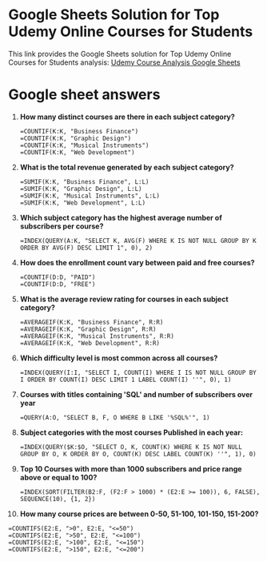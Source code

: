 # Google Sheets Solution for Top Udemy Online Courses for Students
This link provides the Google Sheets solution for Top Udemy Online Courses for Students analysis: [Udemy Course Analysis Google Sheets](https://docs.google.com/spreadsheets/d/1M8XVIKoJLKmjeyRXvrzDGpIkP7cbB5N8NViIZI5MM3I/edit#gid=2112506825)

# Google sheet answers

1. **How many distinct courses are there in each subject category?**
   ```excel
   =COUNTIF(K:K, "Business Finance")
   =COUNTIF(K:K, "Graphic Design")
   =COUNTIF(K:K, "Musical Instruments")
   =COUNTIF(K:K, "Web Development")

2. **What is the total revenue generated by each subject category?**
   ```excel
   =SUMIF(K:K, "Business Finance", L:L)
   =SUMIF(K:K, "Graphic Design", L:L)
   =SUMIF(K:K, "Musical Instruments", L:L)
   =SUMIF(K:K, "Web Development", L:L)

3. **Which subject category has the highest average number of subscribers per course?**
   ```excel
   =INDEX(QUERY(A:K, "SELECT K, AVG(F) WHERE K IS NOT NULL GROUP BY K ORDER BY AVG(F) DESC LIMIT 1", 0), 2)

4. **How does the enrollment count vary between paid and free courses?**
   ```excel
   =COUNTIF(D:D, "PAID")
   =COUNTIF(D:D, "FREE")

5. **What is the average review rating for courses in each subject category?**
   ```excel
   =AVERAGEIF(K:K, "Business Finance", R:R)
   =AVERAGEIF(K:K, "Graphic Design", R:R)
   =AVERAGEIF(K:K, "Musical Instruments", R:R)
   =AVERAGEIF(K:K, "Web Development", R:R)

6. **Which difficulty level is most common across all courses?**
   ```excel
   =INDEX(QUERY(I:I, "SELECT I, COUNT(I) WHERE I IS NOT NULL GROUP BY I ORDER BY COUNT(I) DESC LIMIT 1 LABEL COUNT(I) ''", 0), 1)

7. **Courses with titles containing 'SQL' and number of subscribers over year**
   ```excel
   =QUERY(A:O, "SELECT B, F, O WHERE B LIKE '%SQL%'", 1)

8. **Subject categories with the most courses Published in each year:**
   ```excel
   =INDEX(QUERY($K:$O, "SELECT O, K, COUNT(K) WHERE K IS NOT NULL GROUP BY O, K ORDER BY O, COUNT(K) DESC LABEL COUNT(K) ''", 1), 0)

9. **Top 10 Courses with more than 1000 subscribers and price range above or equal to 100?**
   ```excel
   =INDEX(SORT(FILTER(B2:F, (F2:F > 1000) * (E2:E >= 100)), 6, FALSE), SEQUENCE(10), {1, 2})

10. **How many course prices are between 0-50, 51-100, 101-150, 151-200?**
   ```excel
   =COUNTIFS(E2:E, ">0", E2:E, "<=50")
   =COUNTIFS(E2:E, ">50", E2:E, "<=100")
   =COUNTIFS(E2:E, ">100", E2:E, "<=150")
   =COUNTIFS(E2:E, ">150", E2:E, "<=200")
```







